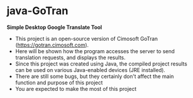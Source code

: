# java-GoTran
**Simple Desktop Google Translate Tool**

- This project is an open-source version of Cimosoft GoTran (https://gotran.cimosoft.com).
- Here will be shown how the program accesses the server to send translation requests, and displays the results.
- Since this project was created using Java, the compiled project results can be used on various Java-enabled devices (JRE installed).
- There are still some bugs, but they certainly don't affect the main function and purpose of this project
- You are expected to make the most of this project
